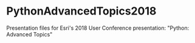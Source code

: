 # PythonAdvancedTopics2018
Presentation files for Esri's 2018 User Conference presentation: "Python: Advanced Topics"
